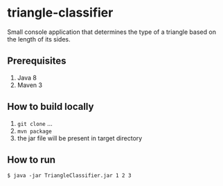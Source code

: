 # triangle-classifier
Small console application that determines the type of a triangle based on the length of its sides.

## Prerequisites
 1. Java 8
 2. Maven 3
 
## How to build locally
 1. ```git clone``` ...
 2. ```mvn package```
 3. the jar file will be present in target directory

## How to run
```
$ java -jar TriangleClassifier.jar 1 2 3
```